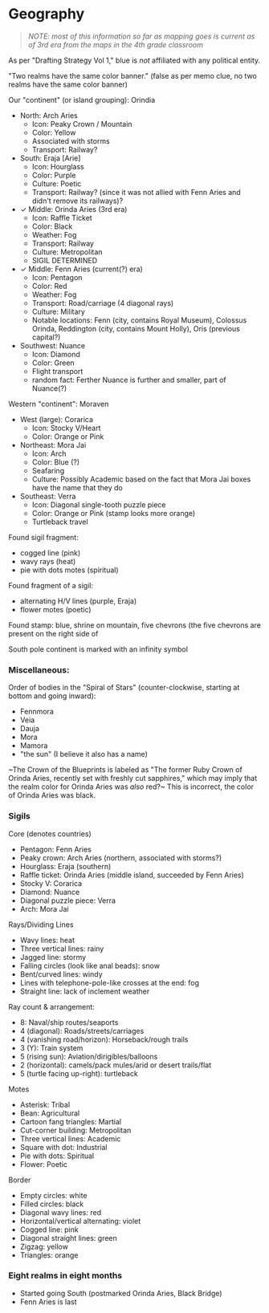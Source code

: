 # Geography

> _NOTE: most of this information so far as mapping goes is current as of 3rd era from the maps in the 4th grade classroom_

As per "Drafting Strategy Vol 1," blue is _not_ affiliated with any political entity.

"Two realms have the same color banner." (false as per memo clue, no two realms have the same color banner)

Our "continent" (or island grouping): Orindia
- North: Arch Aries
  - Icon: Peaky Crown / Mountain
  - Color: Yellow
  - Associated with storms
  - Transport: Railway?
- South: Eraja [Arie]
  - Icon: Hourglass
  - Color: Purple
  - Culture: Poetic
  - Transport: Railway? (since it was not allied with Fenn Aries and didn't remove its railways)?
- ✓ Middle: Orinda Aries (3rd era)
  - Icon: Raffle Ticket
  - Color: Black
  - Weather: Fog
  - Transport: Railway
  - Culture: Metropolitan
  - SIGIL DETERMINED
- ✓ Middle: Fenn Aries (current(?) era)
  - Icon: Pentagon
  - Color: Red
  - Weather: Fog
  - Transport: Road/carriage (4 diagonal rays)
  - Culture: Military
  - Notable locations: Fenn (city, contains Royal Museum), Colossus Orinda, Reddington (city, contains Mount Holly), Oris (previous capital?)
- Southwest: Nuance
  - Icon: Diamond
  - Color: Green
  - Flight transport
  - random fact: Ferther Nuance is further and smaller, part of Nuance(?)

Western "continent": Moraven
- West (large): Corarica
  - Icon: Stocky V/Heart
  - Color: Orange or Pink
- Northeast: Mora Jai
  - Icon: Arch
  - Color: Blue (?)
  - Seafaring
  - Culture: Possibly Academic based on the fact that Mora Jai boxes have the name that they do
- Southeast: Verra
  - Icon: Diagonal single-tooth puzzle piece
  - Color: Orange or Pink (stamp looks more orange)
  - Turtleback travel

Found sigil fragment:
  - cogged line (pink)
  - wavy rays (heat)
  - pie with dots motes (spiritual)

Found fragment of a sigil:
  - alternating H/V lines (purple, Eraja)
  - flower motes (poetic)

Found stamp: blue, shrine on mountain, five chevrons (the five chevrons are present on the right side of

South pole continent is marked with an infinity symbol

### Miscellaneous:

Order of bodies in the "Spiral of Stars" (counter-clockwise, starting at bottom and going inward):
- Fennmora
- Veia
- Dauja
- Mora
- Mamora
- "the sun" (I believe it also has a name)

~The Crown of the Blueprints is labeled as "The former Ruby Crown of Orinda Aries, recently set with freshly cut sapphires," which may imply that the realm color for Orinda Aries was _also_ red?~ This is incorrect, the color of Orinda Aries was black.

### Sigils

Core (denotes countries)
- Pentagon: Fenn Aries
- Peaky crown: Arch Aries (northern, associated with storms?)
- Hourglass: Eraja (southern)
- Raffle ticket: Orinda Aries (middle island, succeeded by Fenn Aries)
- Stocky V: Corarica
- Diamond: Nuance
- Diagonal puzzle piece: Verra
- Arch: Mora Jai

Rays/Dividing Lines
- Wavy lines: heat
- Three vertical lines: rainy
- Jagged line: stormy
- Falling circles (look like anal beads): snow
- Bent/curved lines: windy
- Lines with telephone-pole-like crosses at the end: fog
- Straight line: lack of inclement weather

Ray count & arrangement:
- 8: Naval/ship routes/seaports
- 4 (diagonal): Roads/streets/carriages
- 4 (vanishing road/horizon): Horseback/rough trails
- 3 (Y): Train system
- 5 (rising sun): Aviation/dirigibles/balloons
- 2 (horizontal): camels/pack mules/arid or desert trails/flat
- 5 (turtle facing up-right): turtleback

Motes
- Asterisk: Tribal
- Bean: Agricultural
- Cartoon fang triangles: Martial
- Cut-corner building: Metropolitan
- Three vertical lines: Academic
- Square with dot: Industrial
- Pie with dots: Spiritual
- Flower: Poetic

Border
- Empty circles: white
- Filled circles: black
- Diagonal wavy lines: red
- Horizontal/vertical alternating: violet
- Cogged line: pink
- Diagonal straight lines: green
- Zigzag: yellow
- Triangles: orange

### Eight realms in eight months

- Started going South (postmarked Orinda Aries, Black Bridge)
- Fenn Aries is last
